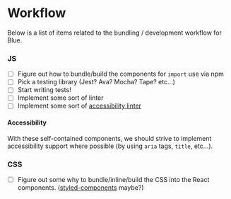 # Workflow

Below is a list of items related to the bundling / development workflow for Blue.

### JS

* [ ] Figure out how to bundle/build the components for `import` use via npm
* [ ] Pick a testing library (Jest? Ava? Mocha? Tape? etc…)
* [ ] Start writing tests!
* [ ] Implement some sort of linter
* [ ] Implement some sort of [accessibility linter](https://github.com/reactjs/react-a11y)

#### Accessibility

With these self-contained components, we should strive to implement accessibility support where possible (by using `aria` tags, `title`, etc…).


### CSS

* [ ] Figure out some why to bundle/inline/build the CSS into the React components. ([styled-components](https://github.com/styled-components/styled-components) maybe?)
